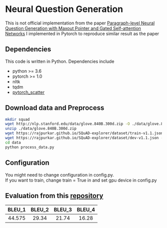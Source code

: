 # Neural Question Generation
This is not official implementation from the paper [Paragraph-level Neural Question Generation with Maxout Pointer and Gated Self-attention Networks](https://www.aclweb.org/anthology/D18-1424)
 I implemented in Pytorch to reproduce similar result as the paper

## Dependencies
This code is written in Python. Dependencies include
* python >= 3.6
* pytorch >= 1.0
* nltk
* tqdm
* [pytorch_scatter](https://github.com/rusty1s/pytorch_scatter)

## Download data and Preprocess
```bash
mkdir squad
wget http://nlp.stanford.edu/data/glove.840B.300d.zip -O ./data/glove.840B.300d.zip 
unzip ./data/glove.840B.300d.zip 
wget https://rajpurkar.github.io/SQuAD-explorer/dataset/train-v1.1.json -O ./squad/train-v1.1.json
wget https://rajpurkar.github.io/SQuAD-explorer/dataset/dev-v1.1.json -O ./squad/dev-v1.1.json
cd data
python process_data.py
```
## Configuration
You might need to change configuration in config.py. <br />
If you want to train, change train = True in and set gpu device in config.py

## Evaluation from this [repository](https://github.com/xinyadu/nqg)
|  <center>BLEU_1</center> |  <center>BLEU_2</center> |  <center>BLEU_3</center> | <center>BLEU_4</center> |
|:--------|:--------:|--------:|--------:|
|<center>44.575 </center> | <center>29.34 </center> |<center> 21.74</center>| <center>16.28</center>|